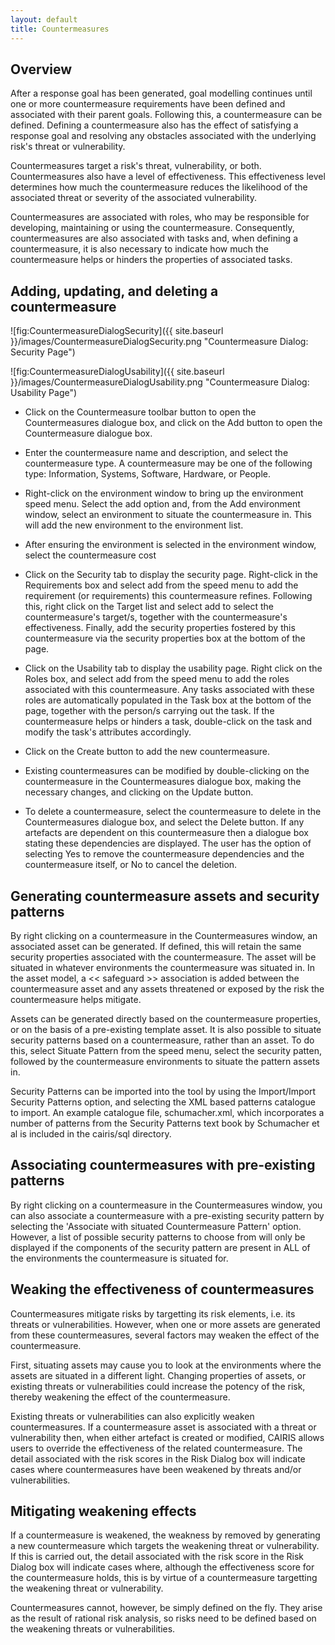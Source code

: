 ```yaml
---
layout: default
title: Countermeasures
---
```



## Overview ##

After a response goal has been generated, goal modelling continues until one or more countermeasure requirements have been defined and associated with their parent goals.  Following this, a countermeasure can be defined.  Defining a countermeasure also has the effect of satisfying a response goal and resolving any obstacles associated with the underlying risk's threat or vulnerability.

Countermeasures target a risk's threat, vulnerability, or both.  Countermeasures also have a level of effectiveness.  This effectiveness level determines how much the countermeasure reduces the likelihood of the associated threat or severity of the associated vulnerability.

Countermeasures are associated with roles, who may be responsible for developing, maintaining or using the countermeasure.  Consequently, countermeasures are also associated with tasks and, when defining a countermeasure, it is also necessary to indicate how much the countermeasure helps or hinders the properties of associated tasks.

## Adding, updating, and deleting a countermeasure ##

![fig:CountermeasureDialogSecurity]({{ site.baseurl }}/images/CountermeasureDialogSecurity.png "Countermeasure Dialog: Security Page")

![fig:CountermeasureDialogUsability]({{ site.baseurl }}/images/CountermeasureDialogUsability.png "Countermeasure Dialog: Usability Page")

* Click on the Countermeasure toolbar button to open the Countermeasures dialogue box, and click on the Add button to open the Countermeasure dialogue box.

* Enter the countermeasure name and description, and select the countermeasure type.  A countermeasure may be one of the following type: Information, Systems, Software, Hardware, or People.

* Right-click on the environment window to bring up the environment speed menu.  Select the add option and, from the Add environment window, select an environment to situate the countermeasure in.  This will add the new environment to the environment list.

* After ensuring the environment is selected in the environment window, select the countermeasure cost

* Click on the Security tab to display the security page.  Right-click in the Requirements box and select add from the speed menu to add the requirement (or requirements) this countermeasure refines.  Following this, right click on the Target list and select add to select the countermeasure's target/s, together with the countermeasure's effectiveness.  Finally, add the security properties fostered by this countermeasure via the security properties box at the bottom of the page.

* Click on the Usability tab to display the usability page.  Right click on the Roles box, and select add from the speed menu to add the roles associated with this countermeasure. Any tasks associated with these roles are automatically populated in the Task box at the bottom of the page, together with the person/s carrying out the task.  If the countermeasure helps or hinders a task, double-click on the task and modify the task's attributes accordingly.

* Click on the Create button to add the new countermeasure.

* Existing countermeasures can be modified by double-clicking on the countermeasure in the Countermeasures dialogue box, making the necessary changes, and clicking on the Update button.

* To delete a countermeasure, select the countermeasure to delete in the Countermeasures dialogue box, and select the Delete button.  If any artefacts are dependent on this countermeasure then a dialogue box stating these dependencies are displayed.  The user has the option of selecting Yes to remove the countermeasure dependencies and the countermeasure itself, or No to cancel the deletion.

## Generating countermeasure assets and security patterns ##

By right clicking on a countermeasure in the Countermeasures window, an associated asset can be generated.  If defined, this will retain the same security properties associated with the countermeasure.  The asset will be situated in whatever environments the countermeasure was situated in.  In the asset model, a &lt;&lt; safeguard &gt;&gt; association is added between the countermeasure asset and any assets threatened or exposed by the risk the countermeasure helps mitigate.

Assets can be generated directly based on the countermeasure properties, or on the basis of a pre-existing template asset.  It is also possible to situate security patterns based on a countermeasure, rather than an asset.  To do this, select Situate Pattern from the speed menu, select the security patten, followed by the countermeasure environments to situate the pattern assets in.

Security Patterns can be imported into the tool by using the Import/Import Security Patterns option, and selecting the XML based patterns catalogue to import.  An example catalogue file, schumacher.xml, which incorporates a number of patterns from the Security Patterns text book by Schumacher et al is included in the cairis/sql directory.

## Associating countermeasures with pre-existing patterns ##

By right clicking on a countermeasure in the Countermeasures window, you can also associate a countermeasure with a pre-existing security pattern by selecting the 'Associate with situated Countermeasure Pattern' option.  However, a list of possible security patterns to choose from will only be displayed if the components of the security pattern are present in ALL of the environments the countermeasure is situated for.

## Weaking the effectiveness of countermeasures ##

Countermeasures mitigate risks by targetting its risk elements, i.e. its threats or vulnerabilities.  However, when one or more assets are generated from these countermeasures, several factors may weaken the effect of the countermeasure.

First, situating assets may cause you to look at the environments where the assets are situated in a different light.  Changing properties of assets, or existing threats or vulnerabilities could increase the potency of the risk, thereby weakening the effect of the countermeasure.

Existing threats or vulnerabilities can also explicitly weaken countermeasures.  If a countermeasure asset is associated with a threat or vulnerability then, when either artefact is created or modified, CAIRIS allows users to override the effectiveness of the related countermeasure.  The detail associated with the risk scores in the Risk Dialog box will indicate cases where countermeasures have been weakened by threats and/or vulnerabilities.

## Mitigating weakening effects ##

If a countermeasure is weakened, the weakness by removed by generating a new countermeasure which targets the weakening threat or vulnerability.  If this is carried out, the detail associated with the risk score in the Risk Dialog box will indicate cases where, although the effectiveness score for the countermeasure holds, this is by virtue of a countermeasure targetting the weakening threat or vulnerability.

Countermeasures cannot, however, be simply defined on the fly.  They arise as the result of rational risk analysis, so risks need to be defined based on the weakening threats or vulnerabilities.
